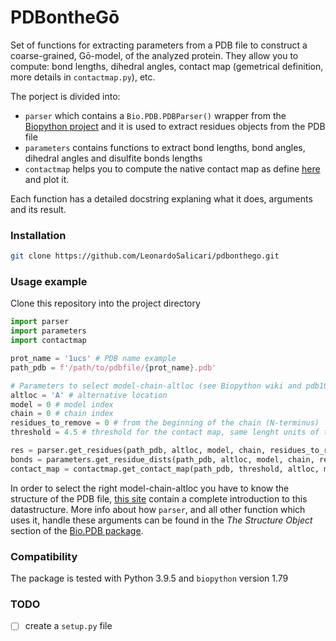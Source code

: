 # PDBontheGō
Set of functions for extracting parameters from a PDB file to construct a coarse-grained, Gō-model, of the analyzed protein. They allow you to compute: bond lengths, dihedral angles, contact map (gemetrical definition, more details in `contactmap.py`), etc.

The porject is divided into:
+ `parser` which contains a `Bio.PDB.PDBParser()` wrapper from the [Biopython project](https://biopython.org/wiki/The_Biopython_Structural_Bioinformatics_FAQ) and it is used to extract residues objects from the PDB file
+ `parameters` contains functions to extract bond lengths, bond angles, dihedral angles and disulfite bonds lengths
+ `contactmap` helps you to compute the native contact map as define [here](https://www.nature.com/articles/s41598-019-44928-3) and plot it.

Each function has a detailed docstring explaning what it does, arguments and its result.

### Installation
```bash
git clone https://github.com/LeonardoSalicari/pdbonthego.git
```

### Usage example
Clone this repository into the project directory
```Python
import parser
import parameters
import contactmap 

prot_name = '1ucs' # PDB name example
path_pdb = f'/path/to/pdbfile/{prot_name}.pdb'

# Parameters to select model-chain-altloc (see Biopython wiki and pdb101.rcsb.org/)
altloc = 'A' # alternative location
model = 0 # model index
chain = 0 # chain index
residues_to_remove = 0 # from the beginning of the chain (N-terminus)
threshold = 4.5 # threshold for the contact map, same lenght units of the PDB file (usually Angstrom)

res = parser.get_residues(path_pdb, altloc, model, chain, residues_to_remove)
bonds = parameters.get_residue_dists(path_pdb, altloc, model, chain, residues_to_remove)
contact_map = contactmap.get_contact_map(path_pdb, threshold, altloc, model, chain, residues_to_remove)
```

In order to select the right model-chain-altloc you have to know the structure of the PDB file, [this site](https://pdb101.rcsb.org/) contain a complete introduction to this datastructure.
More info about how `parser`, and all other function which uses it, handle these arguments can be found in the *The Structure Object* section of the [Bio.PDB package](https://biopython.org/wiki/The_Biopython_Structural_Bioinformatics_FAQ).

### Compatibility
The package is tested with Python 3.9.5 and `biopython` version 1.79

### TODO
- [ ] create a `setup.py` file 
